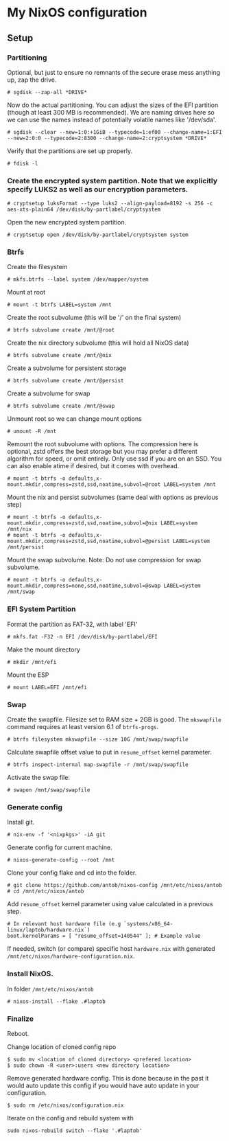 # My NixOS configuration

## Setup

### Partitioning

Optional, but just to ensure no remnants of the secure erase mess anything up, zap the drive.

```
# sgdisk --zap-all *DRIVE*
```

Now do the actual partitioning. You can adjust the sizes of the EFI partition (though at least 300 MB is recommended). We are naming drives here so we can use the names instead of potentially volatile names like '/dev/sda'.

```
# sgdisk --clear --new=1:0:+1GiB --typecode=1:ef00 --change-name=1:EFI --new=2:0:0 --typecode=2:8300 --change-name=2:cryptsystem *DRIVE*
```

Verify that the partitions are set up properly.

```
# fdisk -l
```

### Create the encrypted system partition. Note that we explicitly specify LUKS2 as well as our encryption parameters.

```
# cryptsetup luksFormat --type luks2 --align-payload=8192 -s 256 -c aes-xts-plain64 /dev/disk/by-partlabel/cryptsystem
```

Open the new encrypted system partition.

```
# cryptsetup open /dev/disk/by-partlabel/cryptsystem system
```

### Btrfs

Create the filesystem

```
# mkfs.btrfs --label system /dev/mapper/system
```

Mount at root

```
# mount -t btrfs LABEL=system /mnt
```

Create the root subvolume (this will be '/' on the final system)

```
# btrfs subvolume create /mnt/@root
```

Create the nix directory subvolume (this will hold all NixOS data)

```
# btrfs subvolume create /mnt/@nix
```

Create a subvolume for persistent storage

```
# btrfs subvolume create /mnt/@persist
```

Create a subvolume for swap

```
# btrfs subvolume create /mnt/@swap
```

Unmount root so we can change mount options

```
# umount -R /mnt
```

Remount the root subvolume with options. The compression here is optional, zstd offers the best storage but you may prefer a different algorithm for speed, or omit entirely. Only use ssd if you are on an SSD. You can also enable atime if desired, but it comes with overhead.

```
# mount -t btrfs -o defaults,x-mount.mkdir,compress=zstd,ssd,noatime,subvol=@root LABEL=system /mnt
```

Mount the nix and persist subvolumes (same deal with options as previous step)

```
# mount -t btrfs -o defaults,x-mount.mkdir,compress=zstd,ssd,noatime,subvol=@nix LABEL=system /mnt/nix
# mount -t btrfs -o defaults,x-mount.mkdir,compress=zstd,ssd,noatime,subvol=@persist LABEL=system /mnt/persist
```

Mount the swap subvolume. Note: Do not use compression for swap subvolume.

```
# mount -t btrfs -o defaults,x-mount.mkdir,compress=none,ssd,noatime,subvol=@swap LABEL=system /mnt/swap
```

### EFI System Partition

Format the partition as FAT-32, with label 'EFI'

```
# mkfs.fat -F32 -n EFI /dev/disk/by-partlabel/EFI
```

Make the mount directory

```
# mkdir /mnt/efi
```

Mount the ESP

```
# mount LABEL=EFI /mnt/efi
```

### Swap

Create the swapfile. Filesize set to RAM size + 2GB is good. The `mkswapfile` command requires at least version 6.1 of `btrfs-progs`.

```
# btrfs filesystem mkswapfile --size 10G /mnt/swap/swapfile
```

Calculate swapfile offset value to put in `resume_offset` kernel parameter.

```
# btrfs inspect-internal map-swapfile -r /mnt/swap/swapfile
```

Activate the swap file:

```
# swapon /mnt/swap/swapfile
```

### Generate config

Install git.

```
# nix-env -f '<nixpkgs>' -iA git
```

Generate config for current machine.

```
# nixos-generate-config --root /mnt
```

Clone your config flake and cd into the folder.

```
# git clone https://github.com/antob/nixos-config /mnt/etc/nixos/antob
# cd /mnt/etc/nixos/antob
```

Add `resume_offset` kernel parameter using value calculated in a previous step.

```
# In relevant host hardware file (e.g `systems/x86_64-linux/laptob/hardware.nix`)
boot.kernelParams = [ "resume_offset=140544" ]; # Example value
```

If needed, switch (or compare) specific host `hardware.nix` with generated `/mnt/etc/nixos/hardware-configuration.nix`.

### Install NixOS.

In folder `/mnt/etc/nixos/antob`

```
# nixos-install --flake .#laptob
```

### Finalize

Reboot.

Change location of cloned config repo

```
$ sudo mv <location of cloned directory> <prefered location>
$ sudo chown -R <user>:users <new directory location>
```

Remove generated hardware config. This is done because in the past it would auto update this config if you would have auto update in your configuration.

```
$ sudo rm /etc/nixos/configuration.nix
```

Iterate on the config and rebuild system with

```
sudo nixos-rebuild switch --flake '.#laptob'
```
